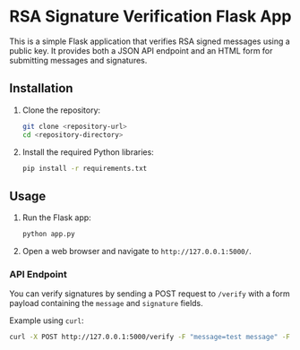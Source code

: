 # RSA Signature Verification Flask App

This is a simple Flask application that verifies RSA signed messages using a public key. It provides both a JSON API endpoint and an HTML form for submitting messages and signatures.

## Installation

1. Clone the repository:
    ```bash
    git clone <repository-url>
    cd <repository-directory>
    ```

2. Install the required Python libraries:
    ```bash
    pip install -r requirements.txt
    ```

## Usage

1. Run the Flask app:
    ```bash
    python app.py
    ```

2. Open a web browser and navigate to `http://127.0.0.1:5000/`.

### API Endpoint

You can verify signatures by sending a POST request to `/verify` with a form payload containing the `message` and `signature` fields.

Example using `curl`:
```bash
curl -X POST http://127.0.0.1:5000/verify -F "message=test message" -F "signature=<hex_encoded_signature>"
```

